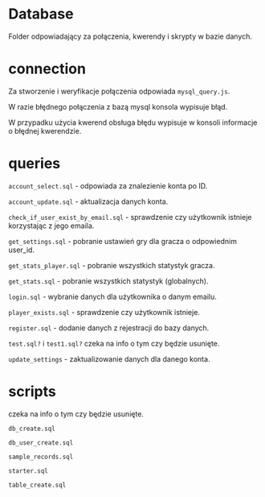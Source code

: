# Database

Folder odpowiadający za połączenia, kwerendy i skrypty w bazie danych.

# connection

Za stworzenie i weryfikacje połączenia odpowiada `mysql_query.js`.

W razie błędnego połączenia z bazą mysql konsola wypisuje błąd.

W przypadku użycia kwerend obsługa błędu wypisuje w konsoli informacje o błędnej kwerendzie.

# queries

`account_select.sql` - odpowiada za znalezienie konta po ID.

`account_update.sql` - aktualizacja danych konta.

`check_if_user_exist_by_email.sql` - sprawdzenie czy użytkownik istnieje korzystając z jego emaila.

`get_settings.sql` - pobranie ustawień gry dla gracza o odpowiednim user_id.

`get_stats_player.sql` - pobranie wszystkich statystyk gracza.

`get_stats.sql` - pobranie wszystkich statystyk (globalnych).

`login.sql` - wybranie danych dla użytkownika o danym emailu.

`player_exists.sql` - sprawdzenie czy użytkownik istnieje.

`register.sql` - dodanie danych z rejestracji do bazy danych.

`test.sql?` i `test1.sql?` czeka na info o tym czy będzie usunięte.

`update_settings` - zaktualizowanie danych dla danego konta.

# scripts

czeka na info o tym czy będzie usunięte.

`db_create.sql`

`db_user_create.sql`

`sample_records.sql`

`starter.sql`

`table_create.sql`
